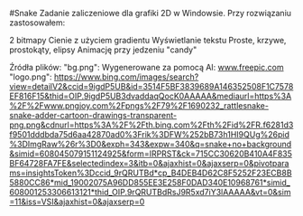 #Snake
Zadanie zaliczeniowe dla grafiki 2D w Windowsie. Przy rozwiązaniu zastosowałem:

2 bitmapy
Cienie z użyciem gradientu
Wyświetlanie tekstu
Proste, krzywe, prostokąty, elipsy
Animację przy jedzeniu "candy"

Źródła plików:
    "bg.png":   Wygenerowane za pomocą AI: www.freepic.com
    "logo.png": https://www.bing.com/images/search?view=detailV2&ccid=9igdP5UB&id=3514F5BF3839689A146352508F1C7578EF816F15&thid=OIP.9igdP5UB3dvaddaqQocK0AAAAA&mediaurl=https%3A%2F%2Fwww.pngjoy.com%2Fpngs%2F79%2F1690232_rattlesnake-snake-adder-cartoon-drawings-transparent-png.png&cdnurl=https%3A%2F%2Fth.bing.com%2Fth%2Fid%2FR.f6281d3f9501dddbda75d6aa42870ad0%3Frik%3DFW%252bB73h1HI9QUg%26pid%3DImgRaw%26r%3D0&exph=343&expw=340&q=snake+no+background&simid=608045079151124925&form=IRPRST&ck=715CC30620B410A4F835BF64728FA7FE&selectedindex=3&itb=0&ajaxhist=0&ajaxserp=0&pivotparams=insightsToken%3Dccid_9rQRUTBd*cp_B4DEB4D62C8F5252F23ECB8B5880CC86*mid_19002075A96DD855EE3E258F0DAD340E10968761*simid_608001253306613121*thid_OIP.9rQRUTBdRsJ9R5xd7iY3lAAAAA&vt=0&sim=11&iss=VSI&ajaxhist=0&ajaxserp=0